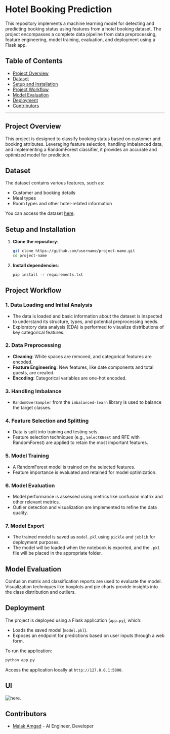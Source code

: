 # Hotel Booking Prediction

This repository implements a machine learning model for detecting and predicting booking status using features from a hotel booking dataset. The project encompasses a complete data pipeline from data preprocessing, feature engineering, model training, evaluation, and deployment using a Flask app.

## Table of Contents

- [Project Overview](#project-overview)
- [Dataset](#dataset)
- [Setup and Installation](#setup-and-installation)
- [Project Workflow](#project-workflow)
- [Model Evaluation](#model-evaluation)
- [Deployment](#deployment)
- [Contributors](#contributors)

---

## Project Overview

This project is designed to classify booking status based on customer and booking attributes. Leveraging feature selection, handling imbalanced data, and implementing a RandomForest classifier, it provides an accurate and optimized model for prediction.

## Dataset

The dataset contains various features, such as:
- Customer and booking details
- Meal types
- Room types and other hotel-related information

You can access the dataset [here](https://docs.google.com/spreadsheets/d/1U0yXpYDtObVtduA4XIS-rDwk9U4rnhad7hXUabpVLfY/edit?usp=sharing).

## Setup and Installation

1. **Clone the repository**:
   ```bash
   git clone https://github.com/username/project-name.git
   cd project-name
   ```
2. **Install dependencies**:
   ```bash
   pip install -r requirements.txt
   ```

## Project Workflow

### 1. Data Loading and Initial Analysis
   - The data is loaded and basic information about the dataset is inspected to understand its structure, types, and potential preprocessing needs.
   - Exploratory data analysis (EDA) is performed to visualize distributions of key categorical features.

### 2. Data Preprocessing
   - **Cleaning**: White spaces are removed, and categorical features are encoded.
   - **Feature Engineering**: New features, like date components and total guests, are created.
   - **Encoding**: Categorical variables are one-hot encoded.

### 3. Handling Imbalance
   - `RandomOverSampler` from the `imbalanced-learn` library is used to balance the target classes.

### 4. Feature Selection and Splitting
   - Data is split into training and testing sets.
   - Feature selection techniques (e.g., `SelectKBest` and RFE with RandomForest) are applied to retain the most important features.

### 5. Model Training
   - A RandomForest model is trained on the selected features.
   - Feature importance is evaluated and retained for model optimization.

### 6. Model Evaluation
   - Model performance is assessed using metrics like confusion matrix and other relevant metrics.
   - Outlier detection and visualization are implemented to refine the data quality.

### 7. Model Export
   - The trained model is saved as `model.pkl` using `pickle` and `joblib` for deployment purposes.
   - The model will be loaded when the notebook is exported, and the `.pkl` file will be placed in the appropriate folder.

## Model Evaluation

Confusion matrix and classification reports are used to evaluate the model. Visualization techniques like boxplots and pie charts provide insights into the class distribution and outliers.

## Deployment

The project is deployed using a Flask application (`app.py`), which:
- Loads the saved model (`model.pkl`).
- Exposes an endpoint for predictions based on user inputs through a web form.

To run the application:
```bash
python app.py
```

Access the application locally at `http://127.0.0.1:5000`.

## UI
![here](https://docs.google.com/spreadsheets/d/1U0yXpYDtObVtduA4XIS-rDwk9U4rnhad7hXUabpVLfY/edit?usp=sharing).
## Contributors

- [Malak Amgad](www.linkedin.com/in/malak-amgad-9a6892261) - AI Engineer, Developer
